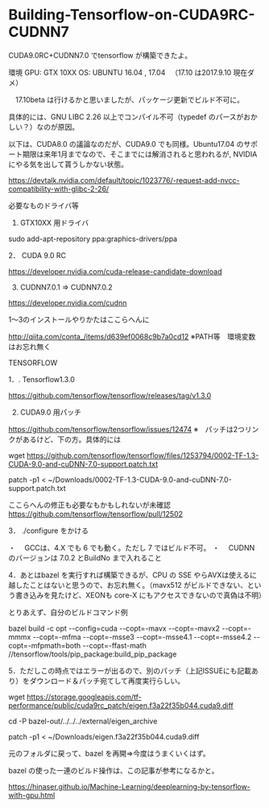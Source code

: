 # Building-Tensorflow-on-CUDA9RC-CUDNN7
CUDA9.0RC+CUDNN7.0 でtensorflow が構築できたよ。



環境
GPU: GTX 10XX
OS:  UBUNTU 16.04 , 17.04 　（17.10 は2017.9.10 現在ダメ）

　17.10beta は行けるかと思いましたが、パッケージ更新でビルド不可に。
 
 具体的には、GNU LIBC 2.26 以上でコンパイル不可（typedef のパースがおかしい？）なのが原因。
 
 以下は、CUDA8.0 の議論なのだが、CUDA9.0 でも同様。Ubuntu17.04 のサポート期限は来年1月までなので、そこまでには解消されると思われるが, NVIDIA にやる気を出して貰うしかない状態。
 
 https://devtalk.nvidia.com/default/topic/1023776/-request-add-nvcc-compatibility-with-glibc-2-26/
 


必要なものドライバ等


1. GTX10XX 用ドライバ

sudo add-apt-repository ppa:graphics-drivers/ppa

2． CUDA 9.0 RC

https://developer.nvidia.com/cuda-release-candidate-download

3. CUDNN7.0.1 ⇒ CUDNN7.0.2

https://developer.nvidia.com/cudnn

1〜3のインストールやりかたはここらへんに

http://qiita.com/conta_/items/d639ef0068c9b7a0cd12
※PATH等　環境変数はお忘れ無く


TENSORFLOW


1．. Tensorflow1.3.0

https://github.com/tensorflow/tensorflow/releases/tag/v1.3.0

2. CUDA9.0 用パッチ

https://github.com/tensorflow/tensorflow/issues/12474
※　パッチは2つリンクがあるけど、下の方。具体的には

wget https://github.com/tensorflow/tensorflow/files/1253794/0002-TF-1.3-CUDA-9.0-and-cuDNN-7.0-support.patch.txt

patch -p1 < ~/Downloads/0002-TF-1.3-CUDA-9.0-and-cuDNN-7.0-support.patch.txt
 

ここらへんの修正も必要なもかもしれないが未確認
https://github.com/tensorflow/tensorflow/pull/12502


3． ./configure をかける

・　 GCCは、4.X でも 6 でも動く。ただし 7 ではビルド不可。
・ 　CUDNN のバージョンは 7.0.2 とBuildNo まで入れること




4．あとはbazel を実行すれば構築できるが、CPU の SSE やらAVXは使えるに越したことはないと思うので、お忘れ無く。（mavx512 がビルドできない、という書き込みを見たけど、XEONも core-X にもアクセスできないので真偽は不明）

とりあえず、自分のビルドコマンド例

bazel build -c opt --config=cuda --copt=-mavx --copt=-mavx2 --copt=-mmmx --copt=-mfma --copt=-msse3 --copt=-msse4.1 --copt=-msse4.2 --copt=-mfpmath=both  --copt=-ffast-math   //tensorflow/tools/pip_package:build_pip_package 

5．ただしこの時点ではエラーが出るので、別のパッチ（上記ISSUEにも記載あり）をダウンロード＆パッチ宛てして再度実行らしい。

wget https://storage.googleapis.com/tf-performance/public/cuda9rc_patch/eigen.f3a22f35b044.cuda9.diff

cd -P bazel-out/../../../external/eigen_archive
 
patch -p1 < ~/Downloads/eigen.f3a22f35b044.cuda9.diff
    
元のフォルダに戻って、bazel を再開⇒今度はうまくいくはず。

bazel の使った一連のビルド操作は、この記事が参考になるかと。

https://hinaser.github.io/Machine-Learning/deeplearning-by-tensorflow-with-gpu.html

